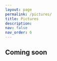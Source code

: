 ```yaml
---
layout: page
permalink: /pictures/
title: Pictures
description: 
nav: false
nav_order: 6
---
```


<h2>Coming soon</h2>
